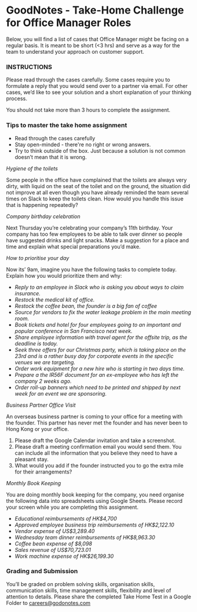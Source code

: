 GoodNotes - Take-Home Challenge for Office Manager Roles
===
Below, you will find a list of cases that Office Manager might be facing on a regular basis. It is meant to be short (<3 hrs) and serve as a way for the team to understand your approach on customer support.

### INSTRUCTIONS

 Please read through the cases carefully.  Some cases require you to formulate a reply that you would send over to a partner via email.  For other cases, we’d like to see your solution and a short explanation of your thinking process.  

You should not take more than 3 hours to complete the assignment.

### Tips to master the take home assignment
* Read through the cases carefully
* Stay open-minded - there're no right or wrong answers.
* Try to think outside of the box.  Just because a solution is not common doesn’t mean that it is wrong.
    

*Hygiene of the toilets*

Some people in the office have complained that the toilets are always very dirty, with liquid on the seat of the toilet and on the ground, the situation did not improve at all even though you have already reminded the team several times on Slack to keep the toilets clean.  How would you handle this issue that is happening repeatedly?  

*Company birthday celebration*

Next Thursday you’re celebrating your company’s 11th birthday. Your company has too few employees to be able to talk over dinner so people have suggested drinks and light snacks. Make a suggestion for a place and time and explain what special preparations you’d make.

*How to prioritise your day*

Now its’ 9am, imagine you have the following tasks to complete today. Explain how you would prioritize them and why:

* *Reply to an employee in Slack who is asking you about ways to claim insurance.*
* *Restock the medical kit of office.*
* *Restock the coffee bean, the founder is a big fan of coffee*
* *Source for vendors to fix the water leakage problem in the main meeting room.*
* *Book tickets and hotel for four employees going to an important and popular conference in San Francisco next week.*
* *Share employee information with travel agent for the offsite trip, as the deadline is today.*
* *Seek three offers for our Christmas party, which is taking place on the 23rd and is a rather busy day for corporate events in the specific venues we are targeting.*
* *Order work equipment for a new hire who is starting in two days time.*
* *Prepare a the IR56F document for an ex-employee who has left the company 2 weeks ago.*
* *Order roll-up banners which need to be printed and shipped by next week for an event we are sponsoring.*


*Business Partner Office Visit*

An overseas business partner is coming to your office for a meeting with the founder. This partner has never met the founder and has never been to Hong Kong or your office.

1. Please draft the Google Calendar invitation and take a screenshot.
2. Please draft a meeting confirmation email you would send them.  You can include all the information that you believe they need to have a pleasant stay.
3.  What would you add if the founder instructed you to go the extra mile for their arrangements?

*Monthly Book Keeping*

You are doing monthly book keeping for the company, you need organise the following data into spreadsheets using Google Sheets.  Please record your screen while you are completing this assignment. 

* *Educational reimbursements of HK$4,700*
* *Approved employee business trip reimbursements of HK$2,122.10*
* *Vendor expense of US$3,289.40*
* *Wednesday team dinner reimbursements of HK$8,963.30*
* *Coffee bean expense of $8,098*
* *Sales revenue of US$70,723.01*
* *Work machine expense of HK$26,199.30*


### Grading and Submission

You’ll be graded on problem solving skills, organisation skills, communication skills, time management skills, flexibility and level of attention to details.  Please share the completed Take Home Test in a Google Folder to [careers@godonotes.com](mailto:careers@godonotes.com?subject=GoodNotes) 

